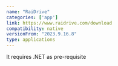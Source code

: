 ```yaml
---
name: "RaiDrive"
categories: ['app']
link: https://www.raidrive.com/download
compatibility: native
versionFrom: "2023.9.16.8"
type: applications
---
```


It requires .NET as pre-requisite